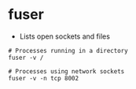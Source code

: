 # fuser

- Lists open sockets and files

```shell
# Processes running in a directory
fuser -v /

# Processes using network sockets
fuser -v -n tcp 8002
```
